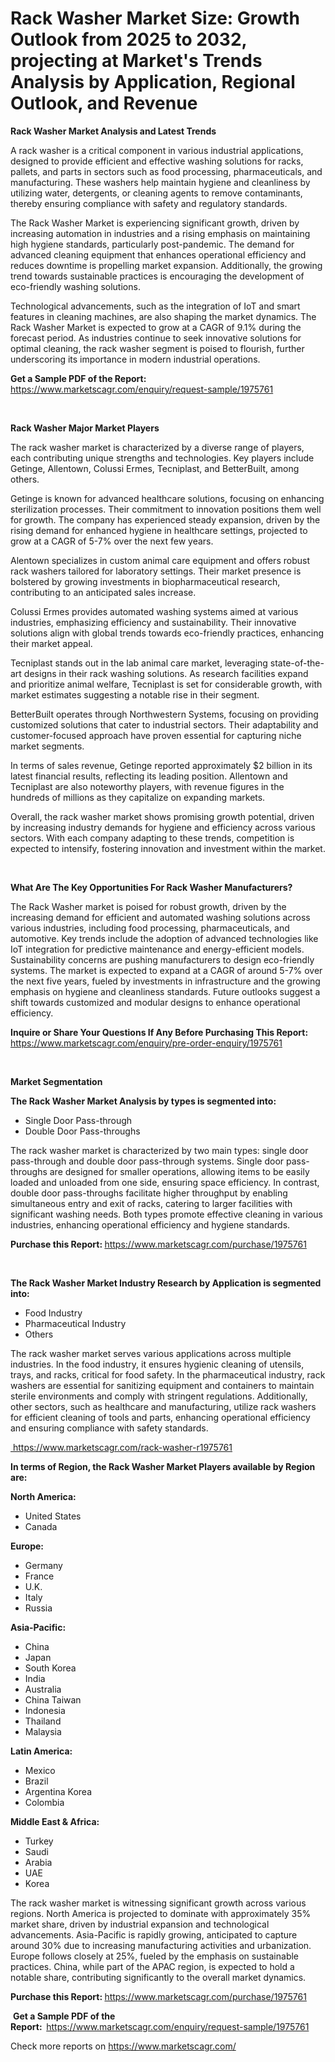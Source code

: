 <p><h1>Rack Washer Market Size: Growth Outlook from 2025 to 2032, projecting at Market's Trends Analysis by Application, Regional Outlook, and Revenue</h1></p><p><strong>Rack Washer Market Analysis and Latest Trends</strong></p>
<p><p>A rack washer is a critical component in various industrial applications, designed to provide efficient and effective washing solutions for racks, pallets, and parts in sectors such as food processing, pharmaceuticals, and manufacturing. These washers help maintain hygiene and cleanliness by utilizing water, detergents, or cleaning agents to remove contaminants, thereby ensuring compliance with safety and regulatory standards.</p><p>The Rack Washer Market is experiencing significant growth, driven by increasing automation in industries and a rising emphasis on maintaining high hygiene standards, particularly post-pandemic. The demand for advanced cleaning equipment that enhances operational efficiency and reduces downtime is propelling market expansion. Additionally, the growing trend towards sustainable practices is encouraging the development of eco-friendly washing solutions.</p><p>Technological advancements, such as the integration of IoT and smart features in cleaning machines, are also shaping the market dynamics. The Rack Washer Market is expected to grow at a CAGR of 9.1% during the forecast period. As industries continue to seek innovative solutions for optimal cleaning, the rack washer segment is poised to flourish, further underscoring its importance in modern industrial operations.</p></p>
<p><strong>Get a Sample PDF of the Report:&nbsp;</strong> <a href="https://www.marketscagr.com/enquiry/request-sample/1975761?utm_campaign=3249&utm_medium=2&utm_source=Github&utm_content=ia&utm_term=10042025&utm_id=rack-washer">https://www.marketscagr.com/enquiry/request-sample/1975761</a></p>
<p>&nbsp;</p>
<p><strong>Rack Washer Major Market Players</strong></p>
<p><p>The rack washer market is characterized by a diverse range of players, each contributing unique strengths and technologies. Key players include Getinge, Allentown, Colussi Ermes, Tecniplast, and BetterBuilt, among others.</p><p>Getinge is known for advanced healthcare solutions, focusing on enhancing sterilization processes. Their commitment to innovation positions them well for growth. The company has experienced steady expansion, driven by the rising demand for enhanced hygiene in healthcare settings, projected to grow at a CAGR of 5-7% over the next few years.</p><p>Alentown specializes in custom animal care equipment and offers robust rack washers tailored for laboratory settings. Their market presence is bolstered by growing investments in biopharmaceutical research, contributing to an anticipated sales increase.</p><p>Colussi Ermes provides automated washing systems aimed at various industries, emphasizing efficiency and sustainability. Their innovative solutions align with global trends towards eco-friendly practices, enhancing their market appeal.</p><p>Tecniplast stands out in the lab animal care market, leveraging state-of-the-art designs in their rack washing solutions. As research facilities expand and prioritize animal welfare, Tecniplast is set for considerable growth, with market estimates suggesting a notable rise in their segment.</p><p>BetterBuilt operates through Northwestern Systems, focusing on providing customized solutions that cater to industrial sectors. Their adaptability and customer-focused approach have proven essential for capturing niche market segments.</p><p>In terms of sales revenue, Getinge reported approximately $2 billion in its latest financial results, reflecting its leading position. Allentown and Tecniplast are also noteworthy players, with revenue figures in the hundreds of millions as they capitalize on expanding markets.</p><p>Overall, the rack washer market shows promising growth potential, driven by increasing industry demands for hygiene and efficiency across various sectors. With each company adapting to these trends, competition is expected to intensify, fostering innovation and investment within the market.</p></p>
<p>&nbsp;</p>
<p><strong>What Are The Key Opportunities For Rack Washer Manufacturers?</strong></p>
<p><p>The Rack Washer market is poised for robust growth, driven by the increasing demand for efficient and automated washing solutions across various industries, including food processing, pharmaceuticals, and automotive. Key trends include the adoption of advanced technologies like IoT integration for predictive maintenance and energy-efficient models. Sustainability concerns are pushing manufacturers to design eco-friendly systems. The market is expected to expand at a CAGR of around 5-7% over the next five years, fueled by investments in infrastructure and the growing emphasis on hygiene and cleanliness standards. Future outlooks suggest a shift towards customized and modular designs to enhance operational efficiency.</p></p>
<p><strong>Inquire or Share Your Questions If Any Before Purchasing This Report:</strong> <a href="https://www.marketscagr.com/enquiry/pre-order-enquiry/1975761?utm_campaign=3249&utm_medium=2&utm_source=Github&utm_content=ia&utm_term=10042025&utm_id=rack-washer">https://www.marketscagr.com/enquiry/pre-order-enquiry/1975761</a></p>
<p>&nbsp;</p>
<p><strong>Market Segmentation</strong></p>
<p><strong>The Rack Washer Market Analysis by types is segmented into:</strong></p>
<p><ul><li>Single Door Pass-through</li><li>Double Door Pass-throughs</li></ul></p>
<p><p>The rack washer market is characterized by two main types: single door pass-through and double door pass-through systems. Single door pass-throughs are designed for smaller operations, allowing items to be easily loaded and unloaded from one side, ensuring space efficiency. In contrast, double door pass-throughs facilitate higher throughput by enabling simultaneous entry and exit of racks, catering to larger facilities with significant washing needs. Both types promote effective cleaning in various industries, enhancing operational efficiency and hygiene standards.</p></p>
<p><strong>Purchase this Report:&nbsp;</strong><a href="https://www.marketscagr.com/purchase/1975761?utm_campaign=3249&utm_medium=2&utm_source=Github&utm_content=ia&utm_term=10042025&utm_id=rack-washer">https://www.marketscagr.com/purchase/1975761</a></p>
<p>&nbsp;</p>
<p><strong>The Rack Washer Market Industry Research by Application is segmented into:</strong></p>
<p><ul><li>Food Industry</li><li>Pharmaceutical Industry</li><li>Others</li></ul></p>
<p><p>The rack washer market serves various applications across multiple industries. In the food industry, it ensures hygienic cleaning of utensils, trays, and racks, critical for food safety. In the pharmaceutical industry, rack washers are essential for sanitizing equipment and containers to maintain sterile environments and comply with stringent regulations. Additionally, other sectors, such as healthcare and manufacturing, utilize rack washers for efficient cleaning of tools and parts, enhancing operational efficiency and ensuring compliance with safety standards.</p></p>
<p><a href="https://www.marketscagr.com/rack-washer-r1975761?utm_campaign=3249&utm_medium=2&utm_source=Github&utm_content=ia&utm_term=10042025&utm_id=rack-washer">&nbsp;https://www.marketscagr.com/rack-washer-r1975761</a></p>
<p><strong>In terms of Region, the Rack Washer Market Players available by Region are:</strong></p>
<p>
    <p> <strong> North America: </strong>
        <ul>
            <li>United States</li>
            <li>Canada</li>
        </ul>
        </p> 
    <p> <strong> Europe: </strong>
        <ul>
            <li>Germany</li>
            <li>France</li>
            <li>U.K.</li>
            <li>Italy</li>
            <li>Russia</li>
        </ul>
        </p> 
    <p> <strong> Asia-Pacific: </strong>
        <ul>
            <li>China</li>
            <li>Japan</li>
            <li>South Korea</li>
            <li>India</li>
            <li>Australia</li>
            <li>China Taiwan</li>
            <li>Indonesia</li>
            <li>Thailand</li>
            <li>Malaysia</li>
        </ul>
        </p> 
    <p> <strong> Latin America: </strong>
        <ul>
            <li>Mexico</li>
            <li>Brazil</li>
            <li>Argentina Korea</li>
            <li>Colombia</li>
        </ul>
        </p> 
    <p> <strong> Middle East & Africa: </strong>
        <ul>
            <li>Turkey</li>
            <li>Saudi</li>
            <li>Arabia</li>
            <li>UAE</li>
            <li>Korea</li>
        </ul>
    </p>
    </p>
<p><p>The rack washer market is witnessing significant growth across various regions. North America is projected to dominate with approximately 35% market share, driven by industrial expansion and technological advancements. Asia-Pacific is rapidly growing, anticipated to capture around 30% due to increasing manufacturing activities and urbanization. Europe follows closely at 25%, fueled by the emphasis on sustainable practices. China, while part of the APAC region, is expected to hold a notable share, contributing significantly to the overall market dynamics.</p></p>
<p><strong>Purchase this Report: </strong><a href="https://www.marketscagr.com/purchase/1975761?utm_campaign=3249&utm_medium=2&utm_source=Github&utm_content=ia&utm_term=10042025&utm_id=rack-washer">https://www.marketscagr.com/purchase/1975761</a></p>
<p>&nbsp;<strong>Get a Sample PDF of the Report:&nbsp;&nbsp;</strong><a href="https://www.marketscagr.com/enquiry/request-sample/1975761?utm_campaign=3249&utm_medium=2&utm_source=Github&utm_content=ia&utm_term=10042025&utm_id=rack-washer">https://www.marketscagr.com/enquiry/request-sample/1975761</a></p>
<p><strong></strong></p>
<p>Check more reports on <a href="https://www.marketscagr.com/?utm_campaign=3249&utm_medium=2&utm_source=Github&utm_content=ia&utm_term=10042025&utm_id=rack-washer">https://www.marketscagr.com/</a></p>